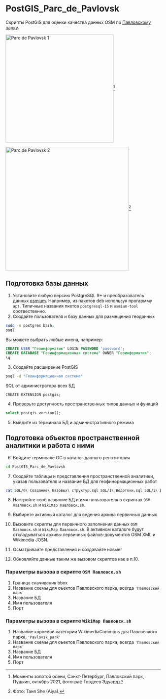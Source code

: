 # PostGIS_Parc_de_Pavlovsk
Скрипты PostGIS для оценки качества данных OSM по [Павловскому парку](https://www.openstreetmap.org/relation/1721131).

<img src="https://99px.ru/sstorage/53/2021/10/tmb_334172_300493.jpg" align="center" height="350" alt="Parc de Pavlovsk 1"/>[^1]

<img src="https://www.kudatotam.ru/upload/000/u0/9/1/e53d90bc.jpg" align="center" height="400" alt="Parc de Pavlovsk 2"/>[^2]

## Подготовка базы данных
1. Установите любую версию PostgreSQL 9+ и преобразователь данных [osmium](https://github.com/joto/osmium). Например, из пакетов deb используя прогармму `apt`. Типичные названия пкетов `postgresql-15` и `osmium-tool` соотвественно.
2. Создайте пользователя и базу данных для размещения геоданных
```bash
sudo -u postgres bash;
psql
```
Вы можете выбрать любые имена, например:
```sql
CREATE USER "Геоинформатик" LOGIN PASSWORD 'password';
CREATE DATABASE "Геоинформационная система" OWNER "Геоинформатик";
\q
```

3. Создайте расширение PostGIS
```bash
psql -d "Геоинформационная система"
```
SQL от администратора всех БД
```
CREATE EXTENSION postgis;
```

4. Проверьте доступность пространственных типов данных и функций
```sql
select postgis_version();
```
5. Выйдите из терминала БД и административного режима

## Подготовка объектов пространственной аналитики и работа с ними

6. Войдите терминале ОС в каталог данного репозитория
```bash
cd PostGIS_Parc_de_Pavlovsk
```
7. Создайте таблицы и представления пространственной аналитики, указав пользователя и название БД для геофинормационных работ
```bash
cat SQL/0\ Создание\ базовых\ структур.sql SQL/1\ Водотоки.sql SQL/2\ Другие.sql | psql -d "Геоинформационная система" -U "Геоинформатик";
```
8. Настройте своё название БД и имя пользователя в скриптах `OSM Павловск.sh` и `WikiMap Павловск.sh`.

9. Выбирете активный каталог для ведения архива первичных данных

10. Вызовите скрипты для первичного заполнения данных `OSM Павловск.sh` и `WikiMap Павловск.sh`. В активном каталоге будут откладываться архивы первичных файлов-документов OSM XML и Wikimedia JOSN.

11. Осматривайте представления и создавайте новые!

12. Обновляйте данные таким же вызовом скриптов как в п.10.

### Параметры вызова в скрипте `OSM Павловск.sh`

1. Граница скачивания bbox
2. Название схемы для оъектов Павловского парка, всегда `'Павловский парк'`
3. Название БД
4. Имя пользователя
5. Порт

### Параметры вызова в скрипте `WikiMap Павловск.sh`

1. Название корневой категории WikimediaCommons для Павловского парка, `'Pavlovsk_park'`
2. Название схемы для оъектов Павловского парка, всегда `'Павловский парк'`
3. Название БД
4. Имя пользователя
5. Порт

[^1]:Моменты золотой осени, Санкт-Петербург, Павловский парк, Пушкин, октябрь 2021, фотограф Гордеев Эдуард
[^2]:Фото: Таня She (Aiya).
